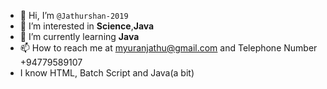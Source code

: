- 👋 Hi, I’m `@Jathurshan-2019`
- 👀 I’m interested in **Science**,**Java**
- 🌱 I’m currently learning **Java**
- 📫 How to reach me at myuranjathu@gmail.com and Telephone Number +94779589107
- I know HTML, Batch Script and Java(a bit)
